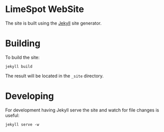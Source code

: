 # LimeSpot WebSite

The site is built using the [Jekyll](http://jekyllrb.com/) site generator. 

# Building

To build the site:

    jekyll build

The result will be located in the `_site` directory.

# Developing

For development having Jekyll serve the site and watch for file changes is useful:

    jekyll serve -w
